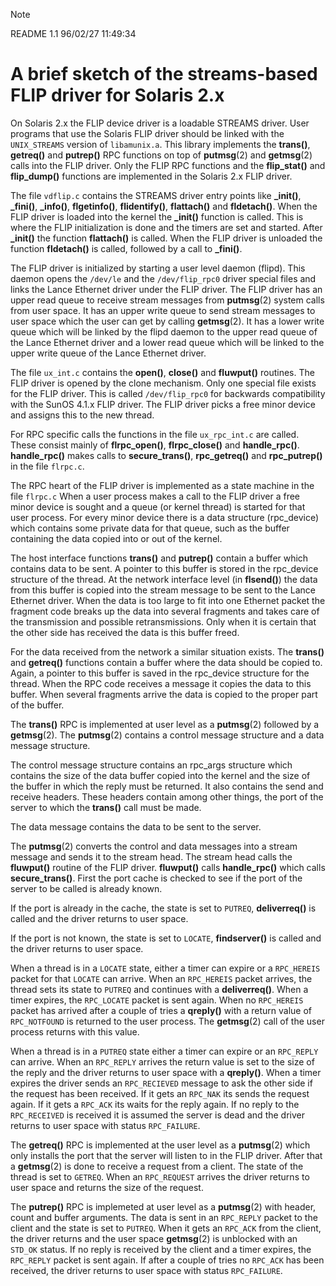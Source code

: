 > [!NOTE]
>	
>	README	1.1	96/02/27 11:49:34
>

# A brief sketch of the streams-based FLIP driver for Solaris 2.x

On Solaris 2.x the FLIP device driver is a loadable STREAMS driver.
User programs that use the Solaris FLIP driver should be linked with
the `UNIX_STREAMS` version of `libamunix.a`. This library implements the
**trans()**, **getreq()** and **putrep()** RPC functions on top of **putmsg**(2) and
**getmsg**(2) calls into the FLIP driver. Only the FLIP RPC functions and
the **flip_stat()** and **flip_dump()** functions are implemented in the
Solaris 2.x FLIP driver.

The file `vdflip.c` contains the STREAMS driver entry points like
**\_init()**, **\_fini()**, **\_info()**, **flgetinfo()**, **flidentify()**, **flattach()** and
**fldetach()**.  When the FLIP driver is loaded into the kernel the **\_init()**
function is called. This is where the FLIP initialization is done and
the timers are set and started. After **\_init()** the function **flattach()**
is called. When the FLIP driver is unloaded the function **fldetach()** is
called, followed by a call to **\_fini()**.

The FLIP driver is initialized by starting a user level daemon
(flipd).  This daemon opens the `/dev/le` and the `/dev/flip_rpc0` driver
special files and links the Lance Ethernet driver under the FLIP
driver. The FLIP driver has an upper read queue to receive stream
messages from **putmsg**(2) system calls from user space. It has an upper
write queue to send stream messages to user space which the user can
get by calling **getmsg**(2). It has a lower write queue which will be
linked by the flipd daemon to the upper read queue of the Lance
Ethernet driver and a lower read queue which will be linked to the
upper write queue of the Lance Ethernet driver.

The file `ux_int.c` contains the **open()**, **close()** and **fluwput()** routines.
The FLIP driver is opened by the clone mechanism. Only one special file
exists for the FLIP driver. This is called `/dev/flip_rpc0` for backwards
compatibility with the SunOS 4.1.x FLIP driver. The FLIP driver picks a
free minor device and assigns this to the new thread.

For RPC specific calls the functions in the file `ux_rpc_int.c` are
called. These consist mainly of **flrpc\_open()**, **flrpc\_close()** and
**handle\_rpc()**.  **handle_rpc()** makes calls to **secure\_trans()**, **rpc\_getreq()**
and **rpc_putrep()** in the file `flrpc.c`.

The RPC heart of the FLIP driver is implemented as a state machine in
the file `flrpc.c` When a user process makes a call to the FLIP driver
a free minor device is sought and a queue (or kernel thread) is
started for that user process. For every minor device there is a data
structure (rpc\_device) which contains some private data for that queue,
such as the buffer containing the data copied into or out of the kernel.

The host interface functions **trans()** and **putrep()** contain a buffer
which contains data to be sent. A pointer to this buffer is stored in
the rpc\_device structure of the thread. At the network interface level
(in **flsend()**) the data from this buffer is copied into the stream
message to be sent to the Lance Ethernet driver. When the data is too
large to fit into one Ethernet packet the fragment code breaks up
the data into several fragments and takes care of the transmission and
possible retransmissions.  Only when it is certain that the other side
has received the data is this buffer freed.

For the data received from the network a similar situation exists. The
**trans()** and **getreq()** functions contain a buffer where the data should
be copied to.  Again, a pointer to this buffer is saved in the
rpc\_device structure for the thread. When the RPC code receives a
message it copies the data to this buffer. When several fragments
arrive the data is copied to the proper part of the buffer.

The **trans()** RPC is implemented at user level as a **putmsg**(2) followed by
a **getmsg**(2). The **putmsg**(2) contains a control message structure and a
data message structure.

The control message structure contains an rpc\_args structure which
contains the size of the data buffer copied into the kernel and the
size of the buffer in which the reply must be returned. It also contains
the send and receive headers. These headers contain among other things,
the port of the server to which the **trans()** call must be made.

The data message contains the data to be sent to the server.

The **putmsg**(2) converts the control and data messages into a stream
message and sends it to the stream head. The stream head calls the
**fluwput()** routine of the FLIP driver.  **fluwput()** calls **handle\_rpc()**
which calls **secure\_trans()**. First the port cache is checked to see if
the port of the server to be called is already known.

If the port is already in the cache, the state is set to `PUTREQ`,
**deliverreq()** is called and the driver returns to user space.

If the port is not known, the state is set to `LOCATE`, **findserver()** is
called and the driver returns to user space.

When a thread is in a `LOCATE` state, either a timer can expire or a
`RPC_HEREIS` packet for that `LOCATE` can arrive. When an `RPC_HEREIS` packet
arrives, the thread sets its state to `PUTREQ` and continues with a
**deliverreq()**. When a timer expires, the `RPC_LOCATE` packet is sent
again. When no `RPC_HEREIS` packet has arrived after a couple of tries a
**qreply()** with a return value of `RPC_NOTFOUND` is returned to the user
process. The **getmsg**(2) call of the user process returns with this
value.

When a thread is in a `PUTREQ` state either a timer can expire or an
`RPC_REPLY` can arrive. When an `RPC_REPLY` arrives the return value is set to
the size of the reply and the driver returns to user space with a **qreply()**.
When a timer expires the driver sends an `RPC_RECIEVED` message to ask the
other side if the request has been received.  If it gets an `RPC_NAK` its
sends the request again. If it gets a `RPC_ACK` its waits for the reply
again. If no reply to the `RPC_RECEIVED` is received it is assumed the server
is dead and the driver returns to user space with status `RPC_FAILURE`.

The **getreq()** RPC is implemented at the user level as a **putmsg**(2) which
only installs the port that the server will listen to in the FLIP driver.
After that a **getmsg**(2) is done to receive a request from a client.  The
state of the thread is set to `GETREQ`. When an `RPC_REQUEST` arrives the
driver returns to user space and returns the size of the request.

The **putrep()** RPC is implemeted at user level as a **putmsg**(2) with header,
count and buffer arguments. The data is sent in an `RPC_REPLY` packet to the
client and the state is set to `PUTREQ`. When it gets an `RPC_ACK` from the
client, the driver returns and the user space **getmsg**(2) is unblocked with
an `STD_OK` status. If no reply is received by the client and a timer
expires, the `RPC_REPLY` packet is sent again. If after a couple of tries no
`RPC_ACK` has been received, the driver returns to user space with status
`RPC_FAILURE`.
